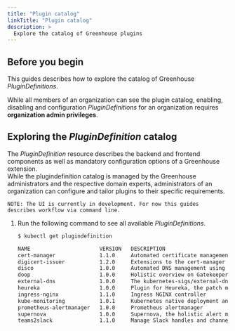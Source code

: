 ```yaml
---
title: "Plugin catalog"
linkTitle: "Plugin catalog"
description: >
  Explore the catalog of Greenhouse plugins 
---
```


## Before you begin

This guides describes how to explore the catalog of Greenhouse _PluginDefinitions_.

While all members of an organization can see the plugin catalog, enabling, disabling and configuration _PluginDefinitions_ for an organization requires **organization admin privileges**.

## Exploring the _PluginDefinition_ catalog

The _PluginDefinition_ resource describes the backend and frontend components as well as mandatory configuration options of a Greenhouse extension.  
While the plugindefinition catalog is managed by the Greenhouse administrators and the respective domain experts, administrators of an organization can configure and tailor plugins to their specific requirements.

```text
NOTE: The UI is currently in development. For now this guides describes workflow via command line.
```

1. Run the following command to see all available _PluginDefinitions_.

   ```bash
   $ kubectl get plugindefinition
   
   NAME                      VERSION   DESCRIPTION                                                                                                  AGE
   cert-manager              1.1.0     Automated certificate management in Kubernetes                                                               182d
   digicert-issuer           1.2.0     Extensions to the cert-manager for DigiCert support                                                          182d
   disco                     1.0.0     Automated DNS management using the Designate Ingress CNAME operator (DISCO)                                  179d
   doop                      1.0.0     Holistic overview on Gatekeeper policies and violations                                                      177d
   external-dns              1.0.0     The kubernetes-sigs/external-dns plugin.                                                                     186d
   heureka                   1.0.0     Plugin for Heureka, the patch management system.                                                             177d
   ingress-nginx             1.1.0     Ingress NGINX controller                                                                                     187d
   kube-monitoring           1.0.1     Kubernetes native deployment and management of Prometheus, Alertmanager and related monitoring components.   51d
   prometheus-alertmanager   1.0.0     Prometheus alertmanager                                                                                      60d
   supernova                 1.0.0     Supernova, the holistic alert management UI                                                                  187d
   teams2slack               1.1.0     Manage Slack handles and channels based on Greenhouse teams and their members                                115d
   ```
